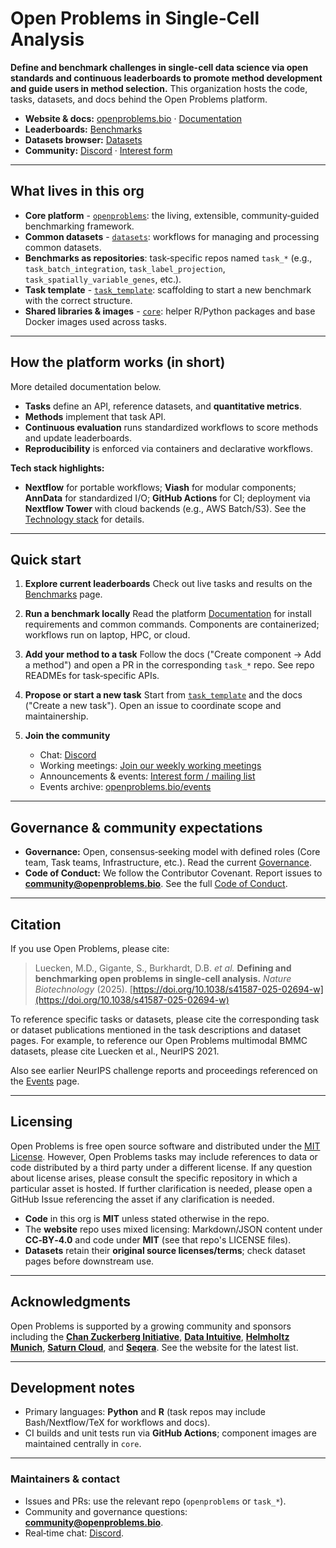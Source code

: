 # Open Problems in Single‑Cell Analysis

**Define and benchmark challenges in single-cell data science via open standards and continuous leaderboards to promote method development and guide users in method selection.**
This organization hosts the code, tasks, datasets, and docs behind the Open Problems platform.

* **Website & docs:** [openproblems.bio](https://openproblems.bio) · [Documentation](https://openproblems.bio/documentation)
* **Leaderboards:** [Benchmarks](https://openproblems.bio/benchmarks)
* **Datasets browser:** [Datasets](https://openproblems.bio/datasets)
* **Community:** [Discord](https://discord.com/invite/PEmRN4tjvE) · [Interest form](https://docs.google.com/forms/d/e/1FAIpQLSe90Oky4-1b0HbdLsp5Yqo9juCd2mq-NlGHU9NHRW1ECok1xQ/viewform?usp=sf_link)

---

## What lives in this org

* **Core platform** - [`openproblems`](https://github.com/openproblems-bio/openproblems): the living, extensible, community‑guided benchmarking framework.
* **Common datasets** - [`datasets`](https://github.com/openproblems-bio/datasets): workflows for managing and processing common datasets.
* **Benchmarks as repositories**: task‑specific repos named `task_*` (e.g., `task_batch_integration`, `task_label_projection`, `task_spatially_variable_genes`, etc.).
* **Task template** - [`task_template`](https://github.com/openproblems-bio/task_template): scaffolding to start a new benchmark with the correct structure.
* **Shared libraries & images** - [`core`](https://github.com/openproblems-bio/core): helper R/Python packages and base Docker images used across tasks.

---

## How the platform works (in short)

More detailed documentation below.

* **Tasks** define an API, reference datasets, and **quantitative metrics**.
* **Methods** implement that task API.
* **Continuous evaluation** runs standardized workflows to score methods and update leaderboards.
* **Reproducibility** is enforced via containers and declarative workflows.

**Tech stack highlights:**

* **Nextflow** for portable workflows; **Viash** for modular components; **AnnData** for standardized I/O; **GitHub Actions** for CI; deployment via **Nextflow Tower** with cloud backends (e.g., AWS Batch/S3). See the [Technology stack](https://openproblems.bio/documentation/advanced_topics/technology_stack) for details.

---

## Quick start

1. **Explore current leaderboards**
   Check out live tasks and results on the [Benchmarks](https://openproblems.bio/benchmarks) page.

2. **Run a benchmark locally**
   Read the platform [Documentation](https://openproblems.bio/documentation) for install requirements and common commands. Components are containerized; workflows run on laptop, HPC, or cloud.

3. **Add your method to a task**
   Follow the docs ("Create component → Add a method") and open a PR in the corresponding `task_*` repo. See repo READMEs for task‑specific APIs.

4. **Propose or start a new task**
   Start from [`task_template`](https://github.com/openproblems-bio/task_template) and the docs ("Create a new task"). Open an issue to coordinate scope and maintainership.

5. **Join the community**

   * Chat: [Discord](https://discord.com/invite/PEmRN4tjvE)
   * Working meetings: [Join our weekly working meetings](https://openproblems.bio/events/weekly_coworking)
   * Announcements & events: [Interest form / mailing list](https://docs.google.com/forms/d/e/1FAIpQLSe90Oky4-1b0HbdLsp5Yqo9juCd2mq-NlGHU9NHRW1ECok1xQ/viewform?usp=sf_link)
   * Events archive: [openproblems.bio/events](https://openproblems.bio/events)

---

## Governance & community expectations

* **Governance:** Open, consensus‑seeking model with defined roles (Core team, Task teams, Infrastructure, etc.). Read the current [Governance](https://openproblems.bio/documentation/more_information/governance).
* **Code of Conduct:** We follow the Contributor Covenant. Report issues to **[community@openproblems.bio](mailto:community@openproblems.bio)**. See the full [Code of Conduct](https://openproblems.bio/documentation/more_information/code-of-conduct).

---

## Citation

If you use Open Problems, please cite:

> Luecken, M.D., Gigante, S., Burkhardt, D.B. *et al.* **Defining and benchmarking open problems in single‑cell analysis.** *Nature Biotechnology* (2025).
> [https://doi.org/10.1038/s41587-025-02694-w](https://doi.org/10.1038/s41587-025-02694-w)

To reference specific tasks or datasets, please cite the corresponding task or dataset publications mentioned in the task descriptions and dataset pages. For example, to reference our Open Problems multimodal BMMC datasets, please cite Luecken et al., NeurIPS 2021.

Also see earlier NeurIPS challenge reports and proceedings referenced on the [Events](https://openproblems.bio/events) page.

---

## Licensing

Open Problems is free open source software and distributed under the [MIT License](https://opensource.org/license/mit). However, Open Problems tasks may include references to data or code distributed by a third party under a different license. If any question about license arises, please consult the specific repository in which a particular asset is hosted. If further clarification is needed, please open a GitHub Issue referencing the asset if any clarification is needed.

* **Code** in this org is **MIT** unless stated otherwise in the repo.
* The **website** repo uses mixed licensing: Markdown/JSON content under **CC‑BY‑4.0** and code under **MIT** (see that repo's LICENSE files).
* **Datasets** retain their **original source licenses/terms**; check dataset pages before downstream use.

---

## Acknowledgments

Open Problems is supported by a growing community and sponsors including the [**Chan Zuckerberg Initiative**](https://chanzuckerberg.com/), [**Data Intuitive**](https://www.data-intuitive.com/), [**Helmholtz Munich**](https://www.helmholtz-munich.de/en), [**Saturn Cloud**](https://saturncloud.io/), and [**Seqera**](https://seqera.io/). See the website for the latest list.

---

## Development notes

* Primary languages: **Python** and **R** (task repos may include Bash/Nextflow/TeX for workflows and docs).
* CI builds and unit tests run via **GitHub Actions**; component images are maintained centrally in `core`.

---

### Maintainers & contact

* Issues and PRs: use the relevant repo (`openproblems` or `task_*`).
* Community and governance questions: **[community@openproblems.bio](mailto:community@openproblems.bio)**.
* Real‑time chat: [Discord](https://discord.com/invite/PEmRN4tjvE).
